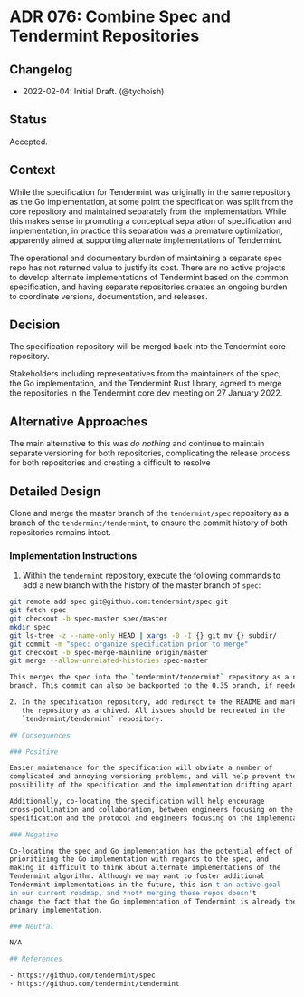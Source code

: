 # ADR 076: Combine Spec and Tendermint Repositories 

## Changelog

- 2022-02-04: Initial Draft. (@tychoish)

## Status

Accepted.

## Context

While the specification for Tendermint was originally in the same
repository as the Go implementation, at some point the specification
was split from the core repository and maintained separately from the
implementation. While this makes sense in promoting a conceptual
separation of specification and implementation, in practice this
separation was a premature optimization, apparently aimed at supporting
alternate implementations of Tendermint. 

The operational and documentary burden of maintaining a separate
spec repo has not returned value to justify its cost. There are no active
projects to develop alternate implementations of Tendermint based on the
common specification, and having separate repositories creates an ongoing
burden to coordinate versions, documentation, and releases.

## Decision

The specification repository will be merged back into the Tendermint core repository.

Stakeholders including representatives from the maintainers of the
spec, the Go implementation, and the Tendermint Rust library, agreed
to merge the repositories in the Tendermint core dev meeting on 27
January 2022.

## Alternative Approaches

The main alternative to this was *do nothing* and continue to maintain
separate versioning for both repositories, complicating the release
process for both repositories and creating a difficult to resolve 

## Detailed Design

Clone and merge the master branch of the `tendermint/spec` repository
as a branch of the `tendermint/tendermint`, to ensure the commit history
of both repositories remains intact.


### Implementation Instructions

1. Within the `tendermint` repository, execute the following commands 
   to add a new branch with the history of the master branch of `spec`:

```bash
git remote add spec git@github.com:tendermint/spec.git
git fetch spec
git checkout -b spec-master spec/master
mkdir spec
git ls-tree -z --name-only HEAD | xargs -0 -I {} git mv {} subdir/
git commit -m "spec: organize specification prior to merge"
git checkout -b spec-merge-mainline origin/master
git merge --allow-unrelated-histories spec-master

This merges the spec into the `tendermint/tendermint` repository as a normal
branch. This commit can also be backported to the 0.35 branch, if needed.

2. In the specification repository, add redirect to the README and mark
   the repository as archived. All issues should be recreated in the
   `tendermint/tendermint` repository.

## Consequences

### Positive

Easier maintenance for the specification will obviate a number of
complicated and annoying versioning problems, and will help prevent the
possibility of the specification and the implementation drifting apart.

Additionally, co-locating the specification will help encourage
cross-pollination and collaboration, between engineers focusing on the
specification and the protocol and engineers focusing on the implementation.

### Negative

Co-locating the spec and Go implementation has the potential effect of
prioritizing the Go implementation with regards to the spec, and
making it difficult to think about alternate implementations of the
Tendermint algorithm. Although we may want to foster additional
Tendermint implementations in the future, this isn't an active goal
in our current roadmap, and *not* merging these repos doesn't
change the fact that the Go implementation of Tendermint is already the
primary implementation.

### Neutral

N/A

## References

- https://github.com/tendermint/spec
- https://github.com/tendermint/tendermint
